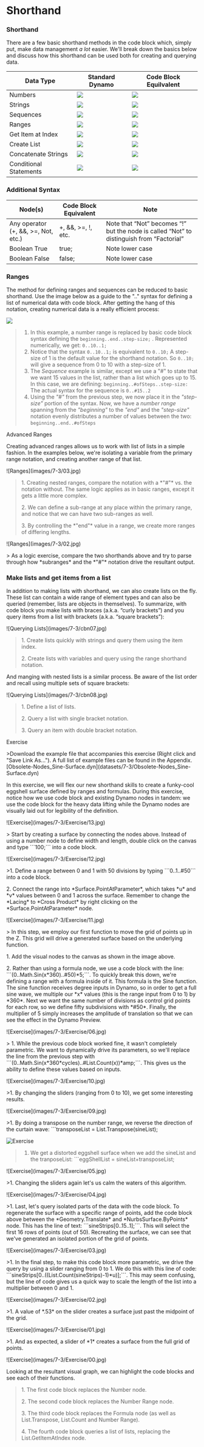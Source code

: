 # Shorthand

### Shorthand

There are a few basic shorthand methods in the code block which, simply put, make data management _a lot_ easier. We'll break down the basics below and discuss how this shorthand can be used both for creating and querying data.

| **Data Type**          | **Standard Dynamo**                                      | **Code Block Equilvalent**                                    |
| ---------------------- | -------------------------------------------------------- | ------------------------------------------------------------- |
| Numbers                | ![](<../../.gitbook/assets/01 node - numbers.jpg>)       | ![](<../../.gitbook/assets/01 codeblock - numbers.jpg>)       |
| Strings                | ![](<../../.gitbook/assets/02 node - string.jpg>)        | ![](<../../.gitbook/assets/02 codeblock- string.jpg>)         |
| Sequences              | ![](<../../.gitbook/assets/03 node- sequence.jpg>)       | ![](<../../.gitbook/assets/03 codeblock- sequence.jpg>)       |
| Ranges                 | ![](<../../.gitbook/assets/04 node- range.jpg>)          | ![](<../../.gitbook/assets/04 codeblock - range.jpg>)         |
| Get Item at Index      | ![](<../../.gitbook/assets/05 node - list get item.jpg>) | ![](<../../.gitbook/assets/05 codeblock - list get item.jpg>) |
| Create List            | ![](<../../.gitbook/assets/06 node - list create.jpg>)   | ![](<../../.gitbook/assets/06 codeblock - list create.jpg>)   |
| Concatenate Strings    | ![](<../../.gitbook/assets/07 node - string concat.jpg>) | ![](<../../.gitbook/assets/07 codeblock - string concat.jpg>) |
| Conditional Statements | ![](<../../.gitbook/assets/08 node - conditional.jpg>)   | ![](<../../.gitbook/assets/08 codeblock - conditional.jpg>)   |

### Additional Syntax

| Node(s)                             | Code Block Equivalent | Note                                                                                     |
| ----------------------------------- | --------------------- | ---------------------------------------------------------------------------------------- |
| Any operator (+, &&, >=, Not, etc.) | +, &&, >=, !, etc.    | Note that “Not” becomes “!” but the node is called “Not” to distinguish from “Factorial” |
| Boolean True                        | true;                 | Note lower case                                                                          |
| Boolean False                       | false;                | Note lower case                                                                          |

### Ranges

The method for defining ranges and sequences can be reduced to basic shorthand. Use the image below as a guide to the ".." syntax for defining a list of numerical data with code block. After getting the hang of this notation, creating numerical data is a really efficient process:&#x20;

![](../../.gitbook/assets/obsolete02.jpg)

> 1. In this example, a number range is replaced by basic code block syntax defining the `beginning..end..step-size;` . Represented numerically, we get: `0..10..1;`
> 2. Notice that the syntax `0..10..1;` is equivalent to `0..10;` A step-size of 1 is the default value for the shorthand notation. So `0..10;` will give a sequence from 0 to 10 with a step-size of 1.
> 3. The _Sequence_ example is similar, except we use a "#" to state that we want 15 values in the list, rather than a list which goes up to 15.  In this case, we are defining: `beginning..#ofSteps..step-size:` The actual syntax for the sequence is `0..#15..2`
> 4. Using the _"#"_ from the previous step, we now place it in the _"step-size"_ portion of the syntax. Now, we have a _number range_ spanning from the _"beginning"_ to the _"end"_ and the _"step-size"_ notation evenly distributes a number of values between the two: `beginning..end..#ofSteps`

Advanced Ranges

Creating advanced ranges allows us to work with list of lists in a simple fashion.  In the examples below, we're isolating a variable from the primary range notation, and creating another range of that list.

!\[Ranges]\(images/7-3/03.jpg)

> 1\. Creating nested ranges, compare the notation with a \*"#"\* vs. the notation without.  The same logic applies as in basic ranges, except it gets a little more complex.
>
> 2\. We can define a sub-range at any place within the primary range, and notice that we can have two sub-ranges as well.
>
> 3\. By controlling the \*"end"\* value in a range, we create more ranges of differing lengths.

!\[Ranges]\(images/7-3/02.jpg)

\> As a logic exercise, compare the two shorthands above and try to parse through how \*subranges\* and the \*"#"\* notation drive the resultant output.

### Make lists and get items from a list

In addition to making lists with shorthand, we can also create lists on the fly.  These list can contain a wide range of element types and can also be queried (remember, lists are objects in themselves).  To summarize, with code block you make lists with braces (a.k.a. “curly brackets”) and you query items from a list with brackets (a.k.a. “square brackets”):

!\[Querying Lists]\(images/7-3/cbn07.jpg)

> 1\. Create lists quickly with strings and query them using the item index.
>
> 2\. Create lists with variables and query using the range shorthand notation.

And manging with nested lists is a similar process. Be aware of the list order and recall using multiple sets of square brackets:

!\[Querying Lists]\(images/7-3/cbn08.jpg)

> 1\. Define a list of lists.
>
> 2\. Query a list with single bracket notation.
>
> 3\. Query an item with double bracket notation.

Exercise

\>Download the example file that accompanies this exercise (Right click and "Save Link As..."). A full list of example files can be found in the Appendix. \[Obsolete-Nodes\_Sine-Surface.dyn]\(datasets/7-3/Obsolete-Nodes\_Sine-Surface.dyn)

In this exercise, we will flex our new shorthand skills to create a funky-cool eggshell surface defined by ranges and formulas. During this exercise, notice how we use code block and existing Dynamo nodes in tandem: we use the code block for the heavy data lifting while the Dynamo nodes are visually laid out for legibility of the definition.

!\[Exercise]\(images/7-3/Exercise/13.jpg)

\> Start by creating a surface by connecting the nodes above.  Instead of using a number node to define width and length, double click on the canvas and type \`\`\`100;\`\`\` into a code block.

!\[Exercise]\(images/7-3/Exercise/12.jpg)

\>1. Define a range between 0 and 1 with 50 divisions by typing \`\`\`0..1..#50\`\`\` into a code block.

2\. Connect the range into \*Surface.PointAtParameter\*, which takes \*u\* and \*v\* values between 0 and 1 across the surface.  Remember to change the \*Lacing\* to \*Cross Product\* by right clicking on the \*Surface.PointAtParameter\* node.

!\[Exercise]\(images/7-3/Exercise/11.jpg)

\> In this step, we employ our first function to move the grid of points up in the Z.  This grid will drive a generated surface based on the underlying function.

1\. Add the visual nodes to the canvas as shown in the image above.

2\. Rather than using a formula node, we use a code block with the line: \`\`\`(0..Math.Sin(x\*360)..#50)\*5;\`\`\`.  To quickly break this down, we're defining a range with a formula inside of it.  This formula is the Sine function. The sine function receives degree inputs in Dynamo, so in order to get a full sine wave, we multiple our \*x\* values (this is the range input from 0 to 1) by \*360\*.  Next we want the same number of divisions as control grid points for each row, so we define fifty subdivisions with \*#50\*.  Finally, the multiplier of 5 simply increases the amplitude of translation so that we can see the effect in the Dynamo Preview.

!\[Exercise]\(images/7-3/Exercise/06.jpg)

\> 1. While the previous code block worked fine, it wasn't completely parametric.  We want to dynamically drive its parameters, so we'll replace the line from the previous step with \`\`\`(0..Math.Sin(x\*360\*cycles)..#List.Count(x))\*amp;\`\`\`.  This gives us the ability to define these values based on inputs.

!\[Exercise]\(images/7-3/Exercise/10.jpg)

\>1. By changing the sliders (ranging from 0 to 10), we get some interesting results.

!\[Exercise]\(images/7-3/Exercise/09.jpg)

\>1. By doing a transpose on the number range, we reverse the direction of the curtain wave: \`\`\`transposeList = List.Transpose(sineList);

![Exercise](<../../.gitbook/assets/07 (3).jpg>)

> 1. We get a distorted eggshell surface when we add the sineList and the tranposeList: \`\`\`eggShellList = sineList+transposeList;

!\[Exercise]\(images/7-3/Exercise/05.jpg)

\>1. Changing the sliders again let's us calm the waters of this algorithm.

!\[Exercise]\(images/7-3/Exercise/04.jpg)

\>1. Last, let's query isolated parts of the data with the code block.  To regenerate the surface with a specific range of points, add the code block above between the \*Geometry.Translate\* and \*NurbsSurface.ByPoints\* node.  This has the line of text: \`\`\`sineStrips\[0..15..1];\`\`\`.  This will select the first 16 rows of points (out of 50).  Recreating the surface, we can see that we've generated an isolated portion of the grid of points.

!\[Exercise]\(images/7-3/Exercise/03.jpg)

\>1. In the final step, to make this code block more parametric, we drive the query by using a slider ranging from 0 to 1. We do this with this line of code: \`\`\`sineStrips\[0..((List.Count(sineStrips)-1)\*u)];\`\`\`.  This may seem confusing, but the line of code gives us a quick way to scale the length of the list into a multiplier between 0 and 1.

!\[Exercise]\(images/7-3/Exercise/02.jpg)

\>1. A value of \*.53\* on the slider creates a surface just past the midpoint of the grid.

!\[Exercise]\(images/7-3/Exercise/01.jpg)

\>1. And as expected, a slider of \*1\* creates a surface from the full grid of points.

!\[Exercise]\(images/7-3/Exercise/00.jpg)

Looking at the resultant visual graph, we can highlight the code blocks and see each of their functions.



> 1\. The first code block replaces the Number node.
>
> 2\. The second code block replaces the Number Range node.
>
> 3\. The third code block replaces the Formula node (as well as List.Transpose, List.Count and Number Range).
>
> 4\. The fourth code block queries a list of lists, replacing the List.GetItemAtIndex node.
